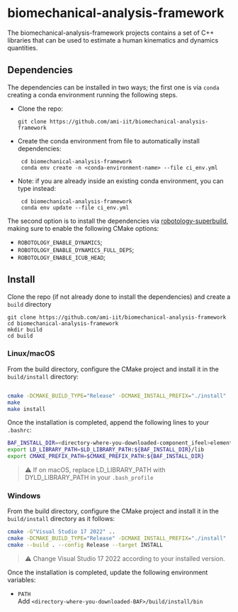 # biomechanical-analysis-framework

The biomechanical-analysis-framework projects contains a set of C++ libraries that can be used to estimate a human kinematics and dynamics quantities.

## Dependencies

The dependencies can be installed in two ways; the first one is via `conda` creating a conda environment running the following steps.
 
* Clone the repo:

   ```
   git clone https://github.com/ami-iit/biomechanical-analysis-framework
   ```
* Create the conda environment from file to automatically install dependencies:
  ```
   cd biomechanical-analysis-framework
   conda env create -n <conda-environment-name> --file ci_env.yml
   ```
* Note: if you are already inside an existing conda environment, you can type instead:
  ```
   cd biomechanical-analysis-framework
   conda env update --file ci_env.yml
   ```

  
The second option is to install the dependencies via [robotology-superbuild](https://github.com/robotology/robotology-superbuild/blob/master/README.md), making sure to enable the following CMake options:
   - `ROBOTOLOGY_ENABLE_DYNAMICS`;
   - `ROBOTOLOGY_ENABLE_DYNAMICS_FULL_DEPS`;
   - `ROBOTOLOGY_ENABLE_ICUB_HEAD`;

## Install

Clone the repo (if not already done to install the dependencies) and create a `build` directory

```
git clone https://github.com/ami-iit/biomechanical-analysis-framework
cd biomechanical-analysis-framework
mkdir build
cd build
```

### Linux/macOS

From the build directory, configure the CMake project and install it in the `build/install` directory:

```bash

cmake -DCMAKE_BUILD_TYPE="Release" -DCMAKE_INSTALL_PREFIX="./install" ..
make
make install
```

Once the installation is completed, append the following lines to your `.bashrc`:
```bash
BAF_INSTALL_DIR=<directory-where-you-downloaded-component_ifeel>element_wearable_sw/build/install
export LD_LIBRARY_PATH=$LD_LIBRARY_PATH:${BAF_INSTALL_DIR}/lib
export CMAKE_PREFIX_PATH=$CMAKE_PREFIX_PATH:${BAF_INSTALL_DIR}
```

>:warning: If on macOS, replace LD_LIBRARY_PATH with DYLD_LIBRARY_PATH in your `.bash_profile`


### Windows

From the build directory, configure the CMake project and install it in the `build/install` directory as it follows:

```bash
cmake -G"Visual Studio 17 2022" .. 
cmake -DCMAKE_BUILD_TYPE="Release" -DCMAKE_INSTALL_PREFIX="./install" .
cmake --build . --config Release --target INSTALL
```

>:warning: Change Visual Studio 17 2022 according to your installed version.

Once the installation is completed, update the following environment variables:

- `PATH`  
Add `<directory-where-you-downloaded-BAF>/build/install/bin`
